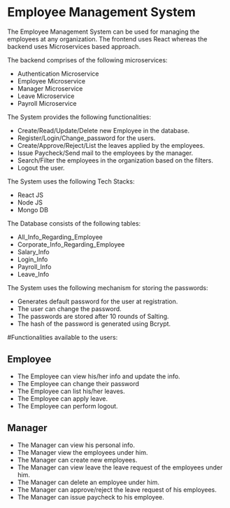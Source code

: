 # Employee Management System

The Employee Management System can be used for managing the employees at any organization.
The frontend uses React whereas the backend uses Microservices based approach.

The backend comprises of the following microservices:
<ul>
  <li> Authentication Microservice</li>
  <li> Employee Microservice</li>
  <li> Manager Microservice</li>
  <li> Leave Microservice</li>
  <li> Payroll Microservice</li>
</ul>

The System provides the following functionalities:
<ul>
    <li>Create/Read/Update/Delete new Employee in the database.</li>
    <li>Register/Login/Change_password for the users.</li>
    <li>Create/Approve/Reject/List the leaves applied by the employees.</li>
    <li>Issue Paycheck/Send mail to the employees by the manager.</li>
    <li>Search/Filter the employees in the organization based on the filters.</li>
    <li>Logout the user.
</ul>

The System uses the following Tech Stacks:
<ul>
    <li>React JS</li>
    <li>Node JS</li>
    <li>Mongo DB</li>
</ul>

The Database consists of the following tables:
<ul>
    <li>All_Info_Regarding_Employee</li>
    <li>Corporate_Info_Regarding_Employee</li>
    <li>Salary_Info</li>
    <li>Login_Info</li>
    <li>Payroll_Info</li>
    <li>Leave_Info</li>
</ul>
   
The System uses the following mechanism for storing the passwords:
<ul>
    <li>Generates default password for the user at registration.</li>
    <li>The user can change the password.</li>
    <li>The passwords are stored after 10 rounds of Salting.</li>
    <li>The hash of the password is generated using Bcrypt.</li>
</ul>

#Functionalities available to the users:

  ## Employee
<ul>
    <li>The Employee can view his/her info and update the info.</li>
    <li>The Employee can change their password</li>
    <li>The Employee can list his/her leaves.</li>
    <li>The Employee can apply leave.</li>
    <li>The Employee can perform logout.</li>
</ul>

  ## Manager
<ul>
    <li>The Manager can view his personal info.</li>
    <li>The Manager view the employees under him.</li>
    <li>The Manager can create new employees.</li>
    <li>The Manager can view leave the leave request of the employees under him.</li>
    <li>The Manager can delete an employee under him.</li>
    <li>The Manager can approve/reject the leave request of his employees.</li>
    <li>The Manager can issue paycheck to his employee.</li>
</ul>
    
        

